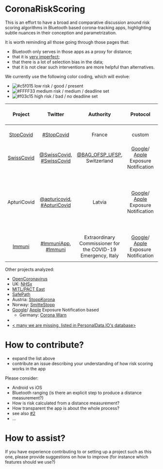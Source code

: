 # CoronaRiskScoring

This is an effort to have a broad and comparative discussion around risk scoring algorithms in Bluetooth based corona-tracking apps, highlighting subtle nuances in their conception and parametrization. 

It is worth reminding all those going through those pages that:
* Bluetooth only serves in those apps as a proxy for distance;
* that it is [very imperfect](https://medium.com/personaldata-io/inferring-distance-from-bluetooth-signal-strength-a-deep-dive-fe7badc2bb6d);
* that there is a lot of selection bias in the data;
* that it is not clear such interventions are more helpful than alternatives.

We currently use the following color coding, which will evolve:
- ![#c5f015](https://via.placeholder.com/15/c5f015/000000?text=+) low risk / good / present <green>
- ![#FFFF33](https://via.placeholder.com/15/FFFF33/000000?text=+) medium risk / medium / deadline set <yellow>
- ![#f03c15](https://via.placeholder.com/15/f03c15/000000?text=+) high risk / bad / no deadline set <red>

| Project | Twitter | Authority	| Protocol | Code Repository | Reproducible Build | Parameter Transparency	| Parameter Update Transparency |
|:-:	|:-:	|:-:	|:-:	|:-:	|:-:	|:-:	|:-:	|
|  [StopCovid](https://gitlab.inria.fr/stopcovid19) 	| [#StopCovid](https://twitter.com/search?q=%23StopCovid&src=typed_query&f=live)|  France  | custom  |  [GitHub](https://gitlab.inria.fr/stopcovid19)   |       ![#f03c15](https://via.placeholder.com/15/f03c15/000000?text=+) |   [risk calculation formula](https://gitlab.inria.fr/stopcovid19/robert-server/-/issues/22)   | ![#f03c15](https://via.placeholder.com/15/f03c15/000000?text=+) |
|  [SwissCovid](https://github.com/DP-3T/) 	| [@SwissCovid](https://twitter.com/SwissCovid), [#SwissCovid](https://twitter.com/search?q=%23SwissCovid&src=typed_query&f=live) |   [@BAG_OFSP_UFSP](https://twitter.com/BAG_OFSP_UFSP), Switzerland  	|  [Google](https://github.com/PersonalDataIO/CoronaRiskScoring/wiki/Google-Exposure-Notification-framework-configuration)/ [Apple](https://github.com/PersonalDataIO/CoronaRiskScoring/wiki/Apple-Exposure-Notification-framework-configuration) Exposure Notification   |  [GitHub](https://github.com/DP-3T/)   | ![#f03c15](https://via.placeholder.com/15/f03c15/000000?text=+) |  [#3](https://github.com/PersonalDataIO/CoronaRiskScoring/issues/3)   |    ![#f03c15](https://via.placeholder.com/15/f03c15/000000?text=+) |
|   ApturiCovid	|  [@apturicovid](https://twitter.com/apturicovid), [#ApturiCovid](https://twitter.com/search?q=%23ApturiCovid&src=typed_query&f=live)  |  Latvia   |  [Google](https://github.com/PersonalDataIO/CoronaRiskScoring/wiki/Google-Exposure-Notification-framework-configuration)/ [Apple](https://github.com/PersonalDataIO/CoronaRiskScoring/wiki/Apple-Exposure-Notification-framework-configuration) Exposure Notification  | ![#f03c15](https://via.placeholder.com/15/f03c15/000000?text=+)![#f03c15](https://via.placeholder.com/15/f03c15/000000?text=+)![#f03c15](https://via.placeholder.com/15/f03c15/000000?text=+)![#f03c15](https://via.placeholder.com/15/f03c15/000000?text=+)![#f03c15](https://via.placeholder.com/15/f03c15/000000?text=+) [public repo](https://github.com/ApturiCOVID) does not match deployed code |  ![#f03c15](https://via.placeholder.com/15/f03c15/000000?text=+)   |   ![#f03c15](https://via.placeholder.com/15/f03c15/000000?text=+)  | ![#f03c15](https://via.placeholder.com/15/f03c15/000000?text=+)
|  [Immuni](https://github.com/immuni-app)	| [#ImmuniApp](https://twitter.com/hashtag/ImmuniApp?src=hashtag_click), [#Immuni](https://twitter.com/hashtag/Immuni?src=hashtag_click) |   Extraordinary Commissioner for the COVID-19 Emergency, Italy  	|  [Google](https://github.com/PersonalDataIO/CoronaRiskScoring/wiki/Google-Exposure-Notification-framework-configuration)/ [Apple](https://github.com/PersonalDataIO/CoronaRiskScoring/wiki/Apple-Exposure-Notification-framework-configuration) Exposure Notification   |  [GitHub](https://github.com/immuni-app)   | ![#f03c15](https://via.placeholder.com/15/f03c15/000000?text=+) |  [#5](https://github.com/PersonalDataIO/CoronaRiskScoring/issues/5) [Android v1](https://get.immuni.gov.it/v1/settings?platform=android&build=1) [iOS v1](https://get.immuni.gov.it/v1/settings?platform=ios&build=1)  |    ![#f03c15](https://via.placeholder.com/15/f03c15/000000?text=+) |
|   	|     	|     |     |     |     |     |

Other projects analyzed:
- [OpenCoronavirus](https://github.com/open-coronavirus)
- UK: [NHSx](https://github.com/nhsx/)
- [MITL/PACT East](https://github.com/mitll/)
- [SafePath](https://github.com/Path-Check)
- Austria: [StoppKorona](https://github.com/austrianredcross)
- Norway: [SmitteStopp](https://www.simula.no/news/digital-contact-tracing-qa)
- [Google](https://github.com/PersonalDataIO/CoronaRiskScoring/wiki/Google-Exposure-Notification-framework-configuration)/ [Apple](https://github.com/PersonalDataIO/CoronaRiskScoring/wiki/Apple-Exposure-Notification-framework-configuration) Exposure Notification based
  - Germany: [Corona Warn](https://github.com/corona-warn-app)
- 
- [< many we are missing, listed in PersonalData.IO's database>](https://query.personaldata.io/embed.html#PREFIX%20pdio%3A%20%3Chttps%3A%2F%2Fwiki.personaldata.io%2Fentity%2F%3E%0APREFIX%20pdiot%3A%20%3Chttps%3A%2F%2Fwiki.personaldata.io%2Fprop%2Fdirect%2F%3E%0APREFIX%20pdiop%3A%20%3Chttps%3A%2F%2Fwiki.personaldata.io%2Fprop%2F%3E%0APREFIX%20pdiops%3A%20%3Chttps%3A%2F%2Fwiki.personaldata.io%2Fprop%2Fstatement%2F%3E%0APREFIX%20pdiopq%3A%20%3Chttps%3A%2F%2Fwiki.personaldata.io%2Fprop%2Fqualifier%2F%3E%0A%0ASELECT%20%3Fitem%20%3FitemLabel%20%3Fandroid_store_id%20WHERE%20%7B%0A%20%20%3Fitem%20pdiot%3AP3%20pdio%3AQ4513.%0A%20%20SERVICE%20wikibase%3Alabel%20%7B%0A%20%20%20%20bd%3AserviceParam%20wikibase%3Alanguage%20%22en%22%20.%20%0A%20%20%7D%0A%20%20OPTIONAL%20%7B%3Fitem%20pdiot%3AP41%20%3Fandroid_store_id%7D%0A%20%20%0A%7D%0ALIMIT%20100)


# How to contribute?

* expand the list above
* contribute an issue describing your understanding of how risk scoring works in the app

Please consider:
* Android vs iOS
* Bluetooth ranging (is there an explicit step to produce a distance measurement?)
* How is risk calculated from a distance measurement?
* How transparent the app is about the whole process?
* see also [#2](https://github.com/PersonalDataIO/CoronaRiskScoring/issues/2)
* ...

# How to assist?
If you have experience contributing to or setting up a project such as this one, please provide suggestions on how to improve (for instance which features should we use?)
